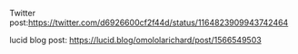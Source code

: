 Twitter post:https://twitter.com/d6926600cf2f44d/status/1164823909943742464

lucid blog post: https://lucid.blog/omololarichard/post/1566549503
